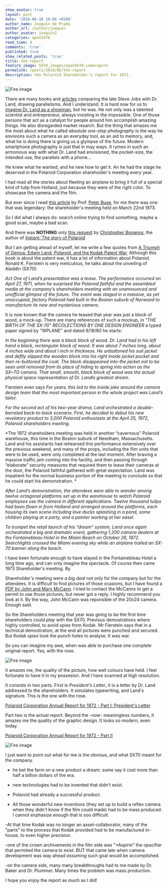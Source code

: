 ```yaml
---
show_avatar: true
layout: post
date: '2016-06-10 10:00 +0100'
author_name: Joaquín de Prada
author_url: /author/joaquin
author_avatar: joaquin2
categories: openSX70
read_time: 8
comments: 'true'
published: true
show_related_posts: 'true'
title: the report
feature_image: SX70_images/openSX70-cameraporn
permalink: /posts/2019/06/the-report
description: the Polaroid Shareholder's report for 1972.
---
```


![Fire image]({{site.url}}/{{site.baseurl}}img/2019/06/2019-06-10-the-report-01.jpg)

There are many books and [articles](https://www.technologizer.com/2011/06/08/polaroid/) comparing the late Steve Jobs with Dr. Land, drawing parallelisms. And I understand.
It is hard now for us to [imagine Dr. Land as a showman](http://www.polaroidland.net/2013/01/27/instant-artifact-the-long-walk/), but he was. He not only was a talented scientist and entrepreneur, always insisting in the impossible. One of those persons that act as a catalyst for people around him accomplish amazing things. He also disregarded market resarch.
But the thing that amazes me the most about what he called *absolute one-step photography* is the way he envisions such a camera as an everyday tool, as an aid to memory, and, what he is doing there is giving us a glympse of the future. Modern smartphone photography is just that in may ways. It rymes in such an armonious way with what Dr. Land had envisioned, the pocket-size, the intended use, the parallels with a phone...

He knew what he wanted, and he new how to get it. An he had the stage he deserved in the Polaroid Corporation shareholder's meeting every year. 

I had read all the stories about fleeting an airplane to bring it full of a special kind of tulip from Holland, just because they were of the right color. To showcase the camera and the film.

But ever since I read [this article](https://eprints.kingston.ac.uk/35071/1/Buse-P-35071-AAM.pdf) by Prof. [Peter Buse](https://www.liverpool.ac.uk/arts/staff/peter-buse/), for me there was one that was legendary: the shareholder's meeting held on March 22nd 1973. 

So I did what I always do: search online trying to find something, maybe a good scan, maybe a bad scan.

And there was **NOTHING** only [this request](http://www.polaroidland.net/2012/06/13/an-annual-report-request/) by [Christopher Bonanos](https://www.linkedin.com/in/christopher-bonanos-22651a24), the author of [Instant: The story of Polaroid](https://www.amazon.com/Instant-Story-Polaroid-Christopher-Bonanos/dp/1616890851)


But I am getting ahead of myself, let me write a few quotes from [A Triumph of Genius: Edwin Land, Polaroid, and the Kodak Patent War](https://www.amazon.com/Triumph-Genius-Edwin-Polaroid-Patent/dp/1627227695), Although this book is about the patent war, it has a lot of information about Polaroid. Ronald K. Fierstein is very meticulous, he talks about the unveiling of Aladdin (SX70):

*Act One of Land’s presentation was a tease. The performance occurred on April 27, 1971, when he surprised the Polaroid faithful and the assembled media at the company’s shareholders meeting with an unannounced and unofficial glimpse of the future. The event was staged in a massive, as yet unoccupied, factory Polaroid had built in the Boston suburb of Norwood to manufacture its new and mysterious camera.* 

It is now known that the camera he teased that year was just a block of wood, a mock-up. There are many references of such a mockup, in *"THE BIRTH OF THE SX-70" RECOLECTIONS BY ONE DESIGN ENGINEER* a typed paper signed by "WPLANE" and dated 9/18/80 he starts:

*In the beginning there was a black block of wood. Dr. Land
had in his left hand a black, rectangular block of wood. It was
about 7 inches long, about 4 inches wide and about l inch in thickness. He unbuttoned his suit jacket and deftly slipped the wooden
block into his right inside jacket pocket and then re-buttoned the coat. The block disappeared into-the jacket not to be seen
until removed from its place of hiding to spring into action as the SX~TO camera. That small, smooth, black block of wood was
the actual physical space representation of Dr. Landls greatest dream.*

 Fierstein even says 
 *For years, this led to the inside joke around the camera design team that the most important person in the whole project was Land’s tailor.*

*For the second act of his two-year drama, Land orchestrated a double-barreled back-to-back scenario. First, he decided to debut his new revelatory product to 3,000 Polaroid enthusiasts at the April 25, 1972, Polaroid shareholders meeting.*

*The 1972 shareholders meeting was held in another “cavernous” Polaroid warehouse, this time in the Boston suburb of Needham, Massachusetts. Land and his assistants had rehearsed this performance extensively over the previous weekend, and many of the props, including the film units that were to be used, were only completed at the last moment. After braving a massive traffic jam coming into the facility, and then passing through “elaborate” security measures that required them to leave their cameras at the door, the Polaroid faithful gathered with great expectation. Land was impatient for the normal business portion of the meeting to conclude so that he could start his demonstration. *

*After Land’s demonstration, the attendees were able to wander among twelve octagonal platforms set up in the warehouse to watch Polaroid employees use the camera in different applications. Twelve thousand tulips had been flown in from Holland and arranged around the platforms, each housing its own scene including love ducks splashing in a pond, some children playing at a party, and a painter working at her easel.*

*To trumpet the retail launch of his “dream” system, Land once again orchestrated a big and dramatic event, gathering 1,200 camera dealers at the Fontainebleau Hotel in the Miami Beach on October 26, 1972. Searchlights crossed the Miami evening sky while an airplane trailed an SX-70 banner along the beach.*

I have been fortunate enough to have stayed in the Fontainebleau Hotel a long time ago, and can only imagine the spectacle. Of course then came 1973 Shareholder's meeting. By

Shareholder's meeting were *a big deal* not only for the company but for the attendees. It is difficult to find pictures of those ocasions, but I have found a [PDF by John and Mary McCann](http://www.mccannimaging.com/Retinex/Talks_files/PRAf2%20Slides%20copy.pdf). I tried to contact the McCanns to get a permit to use those pictures, but never got a reply. I highly recommend you look at it. By the way, John McCann was reponsible of the 20x24 camera. Enough said.

So the Shareholders meeting that year was going to be the first time shareholders could *play* with the SX70. Previous demostrations where highly controlled, to avoid spies from Kodak. Mr Fierstein says that in a technical demostration, at the end all pictures were punched and secured. But Kodak *spies* took the punch holes to analyse. It was war.

So you can imagine my awe, when was able to purchase one complete original report. Yes, with the rose.

![Fire image]({{site.url}}/{{site.baseurl}}img/2019/06/2019-06-10-the-report-03.jpg)

It amazes me, the quality of the picture, how well colours have held. I feel fortunate to have it in my possesion. And I have scanned at high resolution.

It consists in two parts. First is *President's Letter*, it is a letter by Dr. Land addressed to the shareholders. It simulates typewriting, and Land's signature. This is the one with the rose.

[Polaroid Corporation Annual Report for 1972 - Part I: President's Letter](https://github.com/openSX70/Documentation/blob/master/specifications/reports/PCAR-1972-part-I-letter.pdf)

Part two is the actual report. Beyond the -now- meaningless numbers, it amazes me the quality of the graphic design. It looks so modern, even today.

[Polaroid Corporation Annual Report for 1972 - Part II](https://github.com/openSX70/Documentation/blob/master/specifications/reports/PCAR-1972-part-II-Report.pdf)

![Fire image]({{site.url}}/{{site.baseurl}}img/2019/06/2019-06-10-the-report-04.jpg)

I just want to point out what for me is the obvious, and what SX70 meant for the company.

- he bet the farm on a new product a dream: some say it cost more than half a billion dollars of the era.

- new technologies had to be invented that didn't exist.

- Polaroid had already a successful product.

- All those wonderful new inventions (they set up to build a reflex camera when they didn't know if the film could made) had to be mass produced. I cannot enphasize enough that is soo difficult.

-At that time Kodak was no longer an asset-collaborator, many of the "parts" to the process that Kodak provided had to be manufactured in-house, to even higher precision.

-one of the crown archivements in the film side was "*Aspirin" the opacifier that permited the camera to exist. BUT that came late when camera development was way ahead *assuming* such goal would be accomplished.

-on the camera side, many many breakthroughs had to me made by Dr. Baker and Dr. Plummer. Many times the problem was mass production.


I hope you enjoy the report as much as I did!





